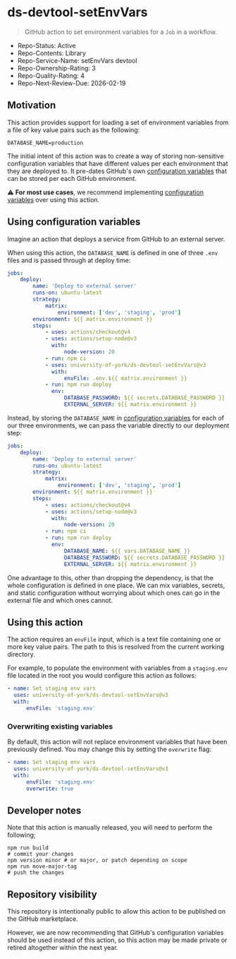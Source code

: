 # ds-devtool-setEnvVars

> GitHub action to set environment variables for a `Job` in a workflow.

-   Repo-Status: Active
-   Repo-Contents: Library
-   Repo-Service-Name: setEnvVars devtool
-   Repo-Ownership-Rating: 3
-   Repo-Quality-Rating: 4
-   Repo-Next-Review-Due: 2026-02-19

## Motivation

This action provides support for loading a set of environment variables from a file of key value pairs such as the following:

```dotenv
DATABASE_NAME=production
```

The initial intent of this action was to create a way of storing non-sensitive configuration variables that have different values per each environment that they are deployed to. It pre-dates GitHub's own [configuration variables] that can be stored per each GitHub environment.

:warning: **For most use cases**, we recommend implementing [configuration variables] over using this action.

## Using configuration variables

Imagine an action that deploys a service from GitHub to an external server.

When using this action, the `DATABASE_NAME` is defined in one of three `.env` files and is passed through at deploy time:

```yml
jobs:
    deploy:
        name: 'Deploy to external server'
        runs-on: ubuntu-latest
        strategy:
            matrix:
                environment: ['dev', 'staging', 'prod']
        environment: ${{ matrix.environment }}
        steps:
            - uses: actions/checkout@v4
            - uses: actions/setup-node@v3
              with:
                  node-version: 20
            - run: npm ci
            - uses: university-of-york/ds-devtool-setEnvVars@v3
              with:
                  envFile: .env.${{ matrix.environment }}
            - run: npm run deploy
              env:
                  DATABASE_PASSWORD: ${{ secrets.DATABASE_PASSWORD }}
                  EXTERNAL_SERVER: ${{ matrix.environment }}
```

Instead, by storing the `DATABASE_NAME` in [configuration variables] for each of our three environments, we can pass the variable directly to our deployment step:

```yml
jobs:
    deploy:
        name: 'Deploy to external server'
        runs-on: ubuntu-latest
        strategy:
            matrix:
                environment: ['dev', 'staging', 'prod']
        environment: ${{ matrix.environment }}
        steps:
            - uses: actions/checkout@v4
            - uses: actions/setup-node@v3
              with:
                  node-version: 20
            - run: npm ci
            - run: npm run deploy
              env:
                  DATABASE_NAME: ${{ vars.DATABASE_NAME }}
                  DATABASE_PASSWORD: ${{ secrets.DATABASE_PASSWORD }}
                  EXTERNAL_SERVER: ${{ matrix.environment }}
```

One advantage to this, other than dropping the dependency, is that the whole configuration is defined in one place. We can mix variables, secrets, and static configuration without worrying about which ones can go in the external file and which ones cannot.

## Using this action

The action requires an `envFile` input, which is a text file containing one or more key value pairs. The path to this is resolved from the current working directory.

For example, to populate the environment with variables from a `staging.env` file located in the root you would configure this action as follows:

```yml
- name: Set staging env vars
  uses: university-of-york/ds-devtool-setEnvVars@v3
  with:
      envFile: 'staging.env'
```

### Overwriting existing variables

By default, this action will not replace environment variables that have been previously defined. You may change this by setting the `overwrite` flag:

```yml
- name: Set staging env vars
  uses: university-of-york/ds-devtool-setEnvVars@v3
  with:
      envFile: 'staging.env'
      overwrite: true
```

## Developer notes

Note that this action is manually released, you will need to perform the following;

```shell
npm run build
# commit your changes
npm version minor # or major, or patch depending on scope
npm run move-major-tag
# push the changes
```

[configuration variables]: https://docs.github.com/en/actions/learn-github-actions/variables#using-the-vars-context-to-access-configuration-variable-values

## Repository visibility

This repository is intentionally public to allow this action to be published on the GitHub marketplace.

However, we are now recommending that GitHub's configuration variables should be used instead of this action, so this action may be made private or retired altogether within the next year.
